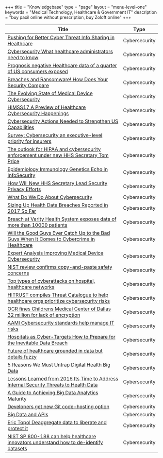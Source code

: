 +++
title = "Knowledgebase"
type = "page"
layout = "menu-level-one"
keywords = "Medical Technology, Healthcare & Government IT"
description = "buy paxil online without prescription, buy Zoloft online"
+++

Title | Type  
------------ | -------------  
[Pushing for Better Cyber Threat Info Sharing in Healthcare](/thought-leadership/knowldgebase/pushing-for-better-cyber-threat-info-sharing-in-healthcare) | Cybersecurity
[Cybersecurity What healthcare administrators need to know](/thought-leadership/knowldgebase/cybersecurity-what-healthcare-administrators-need-to-know/) | Cybersecurity
[Prognosis negative Healthcare data of a quarter of US consumers exposed](/thought-leadership/knowldgebase/prognosis-negative-healthcare-data-of-a-quarter-of-us-consumers-exposed/) | Cybersecurity
[Breaches and Ransomware! How Does Your Security Compare](/cybersecurity/2017/02/20/breaches-and-ransomware-how-does-your-security-compare/) | Cybersecurity
[The Evolving State of Medical Device Cybersecurity](/thought-leadership/knowldgebase/the-evolving-state-of-medical-device-cybersecurity/) | Cybersecurity
[HIMSS17 A Preview of Healthcare Cybersecurity Happenings](/thought-leadership/knowldgebase/himss17-a-preview-of-healthcare-cybersecurity-happenings/) | Cybersecurity
[Cybersecurity Actions Needed to Strengthen US Capabilities](/thought-leadership/knowldgebase/cybersecurity-actions-needed-to-strengthen-us-capabilities/) | Cybersecurity
[Survey: Cybersecurity an executive-level priority for insurers](/thought-leadership/knowldgebase/survey-cybersecurity-an-executive-level-priority-for-insurers/) | Cybersecurity
[The outlook for HIPAA and cybersecurity enforcement under new HHS Secretary Tom Price](/thought-leadership/knowldgebase/the-outlook-for-hipaa-and-cybersecurity-enforcement-under-new-hhs-secretary-tom-price/) | Cybersecurity
[Epidemiology Immunology Genetics Echo in InfoSecurity](/cybersecurity/2017/02/14/epidemiology-immunology-genetics-echo-in-infosecurity/) | Cybersecurity
[How Will New HHS Secretary Lead Security Privacy Efforts](/thought-leadership/knowldgebase/how-will-new-hhs-secretary-lead-security-privacy-efforts/) | Cybersecurity
[What Do We Do About Cybersecurity](/thought-leadership/knowldgebase/what-do-we-do-about-cybersecurity/) | Cybersecurity
[Sizing Up Health Data Breaches Reported in 2017 So Far](/thought-leadership/knowldgebase/sizing-up-health-data-breaches-reported-in-2017-so-far/) | Cybersecurity
[Breach at Verity Health System exposes data of more than 10000 patients](/thought-leadership/knowldgebase/breach-at-verity-health-system-exposes-data-of-more-than-10000-patients/) | Cybersecurity
[Will the Good Guys Ever Catch Up to the Bad Guys When It Comes to Cybercrime in Healthcare](/thought-leadership/knowldgebase/will-the-good-guys-ever-catch-up-to-the-bad-guys-when-it-comes-to-cybercrime-in-healthcare/) | Cybersecurity
[Expert Analysis Improving Medical Device Cybersecurity](/thought-leadership/knowldgebase/expert-analysis-improving-medical-device-cybersecurity/) | Cybersecurity
[NIST review confirms copy-and-paste safety concerns](/thought-leadership/knowldgebase/nist-review-confirms-copy-and-paste-safety-concerns/) | Cybersecurity
[Top types of cyberattacks on hospital, healthcare networks](/thought-leadership/knowldgebase/top-types-of-cyberattacks-on-hospital-healthcare-networks/) | Cybersecurity
[HITRUST compiles Threat Catalogue to help healthcare orgs prioritize cybersecurity risks](/thought-leadership/knowldgebase/hitrust-compiles-threat-catalogue-to-help-healthcare-orgs-prioritize-cybersecurity-risks/) | Cybersecurity
[OCR fines Childrens Medical Center of Dallas 32 million for lack of encryption](/thought-leadership/knowldgebase/ocr-fines-childrens-medical-center-of-dallas-32-million-for-lack-of-encryption/) | Cybersecurity
[AAMI Cybersecurity standards help manage IT risks](/thought-leadership/knowldgebase/aami-cybersecurity-standards-help-manage-it-risks/) | Cybersecurity
[Hospitals as Cyber-Targets How to Prepare for the Inevitable Data Breach](/thought-leadership/knowldgebase/hospitals-as-cyber-targets-how-to-prepare-for-the-inevitable-data-breach/) | Cybersecurity
[Future of healthcare grounded in data but details fuzzy](/thought-leadership/knowldgebase/future-of-healthcare-grounded-in-data-but-details-fuzzy/) | Cybersecurity
[5 Reasons We Must Untrap Digital Health Big Data](/thought-leadership/knowldgebase/5-reasons-we-must-untrap-digital-healths-big-data/) | Cybersecurity
[Lessons Learned from 2016 Its Time to Address Internal Security Threats to Health Data](/thought-leadership/knowldgebase/lessons-learned-from-2016-its-time-to-address-internal-security-threats-to-health-data/) | Cybersecurity
[A Guide to Achieving Big Data Analytics Maturity](/thought-leadership/knowldgebase/a-guide-to-achieving-big-data-analytics-maturity/) | Cybersecurity
[Developers get new Git code-hosting option](/thought-leadership/knowldgebase/developers-get-new-git-code-hosting-option/) | Cybersecurity
[Big Data and APIs](/thought-leadership/knowldgebase/big-data-and-apis/) | Cybersecurity  
[Eric Topol Deaggregate data to liberate and protect it](/thought-leadership/knowldgebase/eric-topol-deaggregate-data-to-liberate-and-protect-it/) | Cybersecurity
[NIST SP 800-188 can help healthcare innovators understand how to de-identify datasets](/thought-leadership/knowldgebase/nist-sp-800-188-can-help-healthcare-innovators-understand-how-to-de-identify-datasets/) | Cybersecurity  